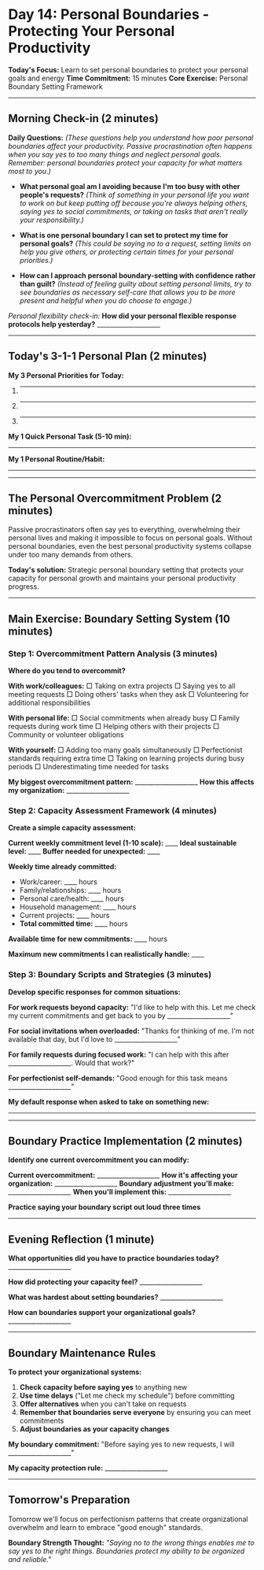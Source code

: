# Day 14: Personal Boundaries - Protecting Your Personal Productivity

**Today's Focus:** Learn to set personal boundaries to protect your personal goals and energy
**Time Commitment:** 15 minutes
**Core Exercise:** Personal Boundary Setting Framework

---

## Morning Check-in (2 minutes)

**Daily Questions:** *(These questions help you understand how poor personal boundaries affect your productivity. Passive procrastination often happens when you say yes to too many things and neglect personal goals. Remember: personal boundaries protect your capacity for what matters most to you.)*

- **What personal goal am I avoiding because I'm too busy with other people's requests?**
  *(Think of something in your personal life you want to work on but keep putting off because you're always helping others, saying yes to social commitments, or taking on tasks that aren't really your responsibility.)*

- **What is one personal boundary I can set to protect my time for personal goals?**
  *(This could be saying no to a request, setting limits on help you give others, or protecting certain times for your personal priorities.)*

- **How can I approach personal boundary-setting with confidence rather than guilt?**
  *(Instead of feeling guilty about setting personal limits, try to see boundaries as necessary self-care that allows you to be more present and helpful when you do choose to engage.)*

*Personal flexibility check-in:*
**How did your personal flexible response protocols help yesterday?** ____________________

---

## Today's 3-1-1 Personal Plan (2 minutes)

**My 3 Personal Priorities for Today:**
1. ____________________
2. ____________________
3. ____________________

**My 1 Quick Personal Task (5-10 min):**
____________________

**My 1 Personal Routine/Habit:**
____________________

---

## The Personal Overcommitment Problem (2 minutes)

Passive procrastinators often say yes to everything, overwhelming their personal lives and making it impossible to focus on personal goals. Without personal boundaries, even the best personal productivity systems collapse under too many demands from others.

**Today's solution:** Strategic personal boundary setting that protects your capacity for personal growth and maintains your personal productivity progress.

---

## Main Exercise: Boundary Setting System (10 minutes)

### Step 1: Overcommitment Pattern Analysis (3 minutes)

**Where do you tend to overcommit?**

**With work/colleagues:**
□ Taking on extra projects
□ Saying yes to all meeting requests
□ Doing others' tasks when they ask
□ Volunteering for additional responsibilities

**With personal life:**
□ Social commitments when already busy
□ Family requests during work time
□ Helping others with their projects
□ Community or volunteer obligations

**With yourself:**
□ Adding too many goals simultaneously
□ Perfectionist standards requiring extra time
□ Taking on learning projects during busy periods
□ Underestimating time needed for tasks

**My biggest overcommitment pattern:** ____________________
**How this affects my organization:** ____________________

### Step 2: Capacity Assessment Framework (4 minutes)

**Create a simple capacity assessment:**

**Current weekly commitment level (1-10 scale):** ____
**Ideal sustainable level:** ____
**Buffer needed for unexpected:** ____

**Weekly time already committed:**
- Work/career: ____ hours
- Family/relationships: ____ hours  
- Personal care/health: ____ hours
- Household management: ____ hours
- Current projects: ____ hours
- **Total committed time:** ____ hours

**Available time for new commitments:** ____ hours

**Maximum new commitments I can realistically handle:** ____

### Step 3: Boundary Scripts and Strategies (3 minutes)

**Develop specific responses for common situations:**

**For work requests beyond capacity:**
"I'd like to help with this. Let me check my current commitments and get back to you by ____________________"

**For social invitations when overloaded:**
"Thanks for thinking of me. I'm not available that day, but I'd love to ____________________"

**For family requests during focused work:**
"I can help with this after ____________________. Would that work?"

**For perfectionist self-demands:**
"Good enough for this task means ____________________"

**My default response when asked to take on something new:**
____________________

---

## Boundary Practice Implementation (2 minutes)

**Identify one current overcommitment you can modify:**

**Current overcommitment:** ____________________
**How it's affecting your organization:** ____________________
**Boundary adjustment you'll make:** ____________________
**When you'll implement this:** ____________________

**Practice saying your boundary script out loud three times**

---

## Evening Reflection (1 minute)

**What opportunities did you have to practice boundaries today?** ____________________

**How did protecting your capacity feel?** ____________________

**What was hardest about setting boundaries?** ____________________

**How can boundaries support your organizational goals?** ____________________

---

## Boundary Maintenance Rules

**To protect your organizational systems:**

1. **Check capacity before saying yes** to anything new
2. **Use time delays** ("Let me check my schedule") before committing
3. **Offer alternatives** when you can't take on requests
4. **Remember that boundaries serve everyone** by ensuring you can meet commitments
5. **Adjust boundaries as your capacity changes**

**My boundary commitment:** "Before saying yes to new requests, I will ____________________"

**My capacity protection rule:** ____________________

---

## Tomorrow's Preparation
Tomorrow we'll focus on perfectionism patterns that create organizational overwhelm and learn to embrace "good enough" standards.

**Boundary Strength Thought:**
*"Saying no to the wrong things enables me to say yes to the right things. Boundaries protect my ability to be organized and reliable."*